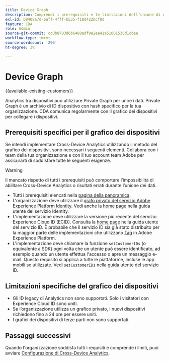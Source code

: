 ```yaml
---
title: Device Graph
description: Comprendi i prerequisiti e le limitazioni dell’unione di dati utilizzando il grafico dei dispositivi.
exl-id: b8408a7d-6aff-4fff-b535-f10d422bcf0d
feature: CDA
role: Admin
source-git-commit: cc0b8703d6b6488adf9a2ea41a51001538d1cbee
workflow-type: tm+mt
source-wordcount: '296'
ht-degree: 3%

---
```



# Device Graph

{{available-existing-customers}}

Analytics tra dispositivi può utilizzare Private Graph per unire i dati. Private Graph è un archivio di ID dispositivo con hash specifico per la tua organizzazione. CDA comunica regolarmente con il grafico dei dispositivi per collegare i dispositivi.

## Prerequisiti specifici per il grafico dei dispositivi

Se intendi implementare Cross-Device Analytics utilizzando il metodo del grafico dei dispositivi, sono necessari i seguenti elementi. Collabora con i team della tua organizzazione e con il tuo account team Adobe per assicurarti di soddisfare tutte le seguenti esigenze.

>[!WARNING]
>
>Il mancato rispetto di tutti i prerequisiti può comportare l’impossibilità di abilitare Cross-Device Analytics o risultati errati durante l’unione dei dati.
>

* Tutti i prerequisiti elencati nella [pagina della panoramica](overview.md).
* L&#39;organizzazione deve utilizzare il [grafo privato del servizio Adobe Experience Platform Identity](https://business.adobe.com/it/products/experience-platform/identity-service.html). Vedi anche la [home page](https://experienceleague.adobe.com/docs/experience-platform/identity/home.html?lang=it) nella guida utente del servizio Identity.
* L&#39;implementazione deve utilizzare la versione più recente del servizio Experience Cloud ID (ECID). Consulta la [home page](https://experienceleague.adobe.com/docs/id-service/using/home.html?lang=it) nella guida utente del servizio ID. È probabile che il servizio ID sia già stato distribuito per la maggior parte delle implementazioni che utilizzano [Tag](https://experienceleague.adobe.com/docs/experience-platform/tags/home.html?lang=it) in Adobe Experience Platform.
* L&#39;implementazione deve chiamare la funzione `setCustomerIDs` (o equivalente a SDK) ogni volta che un utente può essere identificato, ad esempio quando un utente effettua l&#39;accesso o apre un messaggio e-mail. Questo requisito si applica a tutte le piattaforme, incluse le app mobili se utilizzate. Vedi [`setCustomerIDs`](https://experienceleague.adobe.com/docs/id-service/using/id-service-api/methods/setcustomerids.html?lang=it) nella guida utente del servizio ID.

## Limitazioni specifiche del grafico dei dispositivi

* Gli ID legacy di Analytics non sono supportati. Solo i visitatori con Experience Cloud ID sono uniti.
* Se l’organizzazione utilizza un grafico privato, i nuovi dispositivi richiedono fino a 24 ore per essere uniti.
* I grafici dei dispositivi di terze parti non sono supportati.

## Passaggi successivi

Quando l&#39;organizzazione soddisfa tutti i requisiti e comprende i limiti, puoi avviare [Configurazione di Cross-Device Analytics](setup.md).
